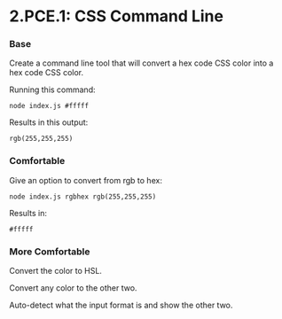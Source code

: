 # 2.PCE.1: CSS Command Line

### Base

Create a command line tool that will convert a hex code CSS color into a hex code CSS color.

Running this command:

```text
node index.js #fffff
```

Results in this output:

```text
rgb(255,255,255)
```

### Comfortable

Give an option to convert from rgb to hex:

```text
node index.js rgbhex rgb(255,255,255)
```

Results in:

```text
#fffff
```

### More Comfortable

Convert the color to HSL.

Convert any color to the other two.

Auto-detect what the input format is and show the other two.

